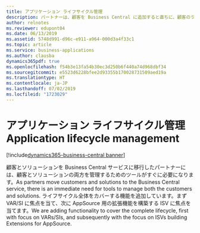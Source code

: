 ```yaml
---
title: アプリケーション ライフサイクル管理
description: パートナーは、顧客を Business Central に追加すると直ちに、顧客のライフサイクル管理、ソリューションの提供、サポートの提供、更新の管理、テストなどができるようになる必要があります。 パートナーが利用できるツールの範囲を拡大するために引き続き作業していきます。
author: relnotes
ms.reviewer: edupont04
ms.date: 06/13/2019
ms.assetid: 5748d991-d96c-e911-a964-000d3a4f33c1
ms.topic: article
ms.service: business-applications
ms.author: clausba
dynamics365pdf: true
ms.openlocfilehash: f54b3e13fa54b30ec3d250b6f440a74d968dbf34
ms.sourcegitcommit: e5523d6228bfee2d93355b170028731509aed19a
ms.translationtype: HT
ms.contentlocale: ja-JP
ms.lasthandoff: 07/02/2019
ms.locfileid: "1723029"
---
```

# <a name="application-lifecycle-management"></a><span data-ttu-id="4f563-104">アプリケーション ライフサイクル管理</span><span class="sxs-lookup"><span data-stu-id="4f563-104">Application lifecycle management</span></span>

[!include[dynamics365-business-central banner](../includes/dynamics365-business-central.md)]

<span data-ttu-id="4f563-105">顧客とソリューションを Business Central サービスに移行したパートナーには、顧客とソリューションの両方を管理するためのツールがすぐに必要になります。</span><span class="sxs-lookup"><span data-stu-id="4f563-105">As partners move customers and solutions to the Business Central service, there is an immediate need for tools to manage both the customers and solutions.</span></span> <span data-ttu-id="4f563-106">ライフサイクル全体をカバーする機能を追加しています。まず VAR/SI に焦点を当て、次に AppSource 用の拡張機能を構築する ISV に焦点を当てます。</span><span class="sxs-lookup"><span data-stu-id="4f563-106">We are adding functionality to cover the complete lifecycle, first with focus on VARs/SIs, and subsequently with the focus on ISVs building Extensions for AppSource.</span></span>  